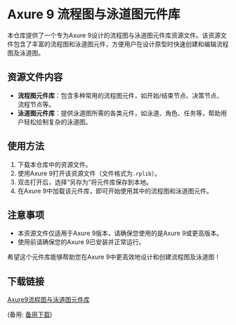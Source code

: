 # Axure 9 流程图与泳道图元件库

本仓库提供了一个专为Axure 9设计的流程图与泳道图元件库资源文件。该资源文件包含了丰富的流程图和泳道图元件，方便用户在设计原型时快速创建和编辑流程图及泳道图。

## 资源文件内容

- **流程图元件库**：包含多种常用的流程图元件，如开始/结束节点、决策节点、流程节点等。
- **泳道图元件库**：提供泳道图所需的各类元件，如泳道、角色、任务等，帮助用户轻松绘制复杂的泳道图。

## 使用方法

1. 下载本仓库中的资源文件。
2. 使用Axure 9打开该资源文件（文件格式为`.rplib`）。
3. 双击打开后，选择“另存为”将元件库保存到本地。
4. 在Axure 9中加载该元件库，即可开始使用其中的流程图和泳道图元件。

## 注意事项

- 本资源文件仅适用于Axure 9版本，请确保您使用的是Axure 9或更高版本。
- 使用前请确保您的Axure 9已安装并正常运行。

希望这个元件库能够帮助您在Axure 9中更高效地设计和创建流程图及泳道图！

## 下载链接
[Axure9流程图与泳道图元件库](https://pan.quark.cn/s/2c06e728a92a) 

(备用: [备用下载](https://pan.baidu.com/s/12QJhqnX0e2PUMB9rfVkPAg?pwd=1234))
